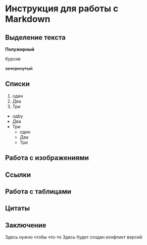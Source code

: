 # Инструкция для работы с Markdown
## Выделение текста
**Полужирный**

*Курсив*

~~зачеркнутый~~

## Списки
1. один
2. Два
3. Три
* одby
* Два
* Три
    * один
    * Два
    * Три

## Работа с изображениями
## Ссылки
## Работа с таблицами
## Цитаты
## Заключение
Здесь нужно чтобы что-то
Здесь будет создан конфликт версий

